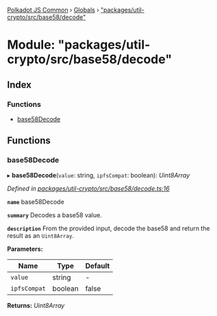 [Polkadot JS Common](../README.md) › [Globals](../globals.md) › ["packages/util-crypto/src/base58/decode"](_packages_util_crypto_src_base58_decode_.md)

# Module: "packages/util-crypto/src/base58/decode"

## Index

### Functions

* [base58Decode](_packages_util_crypto_src_base58_decode_.md#base58decode)

## Functions

###  base58Decode

▸ **base58Decode**(`value`: string, `ipfsCompat`: boolean): *Uint8Array*

*Defined in [packages/util-crypto/src/base58/decode.ts:16](https://github.com/polkadot-js/common/blob/8554d470/packages/util-crypto/src/base58/decode.ts#L16)*

**`name`** base58Decode

**`summary`** Decodes a base58 value.

**`description`** 
From the provided input, decode the base58 and return the result as an `Uint8Array`.

**Parameters:**

Name | Type | Default |
------ | ------ | ------ |
`value` | string | - |
`ipfsCompat` | boolean | false |

**Returns:** *Uint8Array*
